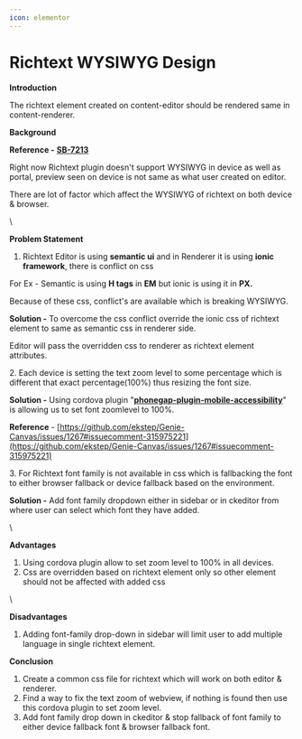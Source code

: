 ```yaml
---
icon: elementor
---
```


# Richtext WYSIWYG Design

**Introduction**

The richtext element created on content-editor should be rendered same in content-renderer.

**Background**

**Reference -** [**SB-7213**](https://project-sunbird.atlassian.net/browse/SB-7213?src=confmacro)

Right now Richtext plugin doesn't support WYSIWYG in device as well as portal, preview seen on device is not same as what user created on editor.

There are lot of factor which affect the WYSIWYG of richtext on both device & browser.

\


**Problem Statement**

1. Richtext Editor is using **semantic ui** and in Renderer it is using **ionic framework**, there is conflict on css

&#x20;         For Ex - Semantic is using **H tags** in **EM** but ionic is using it in **PX.**

&#x20;         Because of these css, conflict's are available which is breaking WYSIWYG.

&#x20;        **Solution -** To overcome the css conflict override the ionic css of richtext element to same as semantic css in renderer side.

&#x20;                 Editor will pass the overridden css to renderer as richtext element attributes.

&#x20;     2\. Each device is setting the text zoom level to some percentage which is different that exact percentage(100%) thus resizing the font size.

&#x20;         **Solution -** Using cordova plugin "[**phonegap-plugin-mobile-accessibility**](https://github.com/phonegap/phonegap-mobile-accessibility)" is allowing us to set font zoomlevel to 100%.

&#x20;         **Reference** - [https://github.com/ekstep/Genie-Canvas/issues/1267#issuecomment-315975221](https://github.com/ekstep/Genie-Canvas/issues/1267#issuecomment-315975221)

&#x20;     3\. For Richtext font family is not available in css which is fallbacking the font to either browser fallback or device fallback based on the environment.

&#x20;         **Solution -** Add font family dropdown either in sidebar or in ckeditor from where user can select which font they have added.

\


**Advantages**

1. Using cordova plugin allow to set zoom level to 100% in all devices.
2. Css are overridden based on richtext element only so other element should not be affected with added css

\


**Disadvantages**

1. Adding font-family drop-down in sidebar will limit user to add multiple language in single richtext element.

**Conclusion**

1. Create a common css file for richtext which will work on both editor & renderer.
2. Find a way to fix the text zoom of webview, if nothing is found then use this cordova plugin to set zoom level.
3. Add font family drop down in ckeditor & stop fallback of font family to either device fallback font & browser fallback font.
